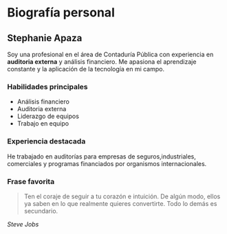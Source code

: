 # Biografía personal

## **Stephanie Apaza**

Soy una profesional en el área de Contaduría Pública con experiencia en **auditoria externa** y análisis financiero. Me apasiona el aprendizaje constante y la aplicación de la tecnología en mi campo.

### Habilidades principales
- Análisis financiero
- Auditoria externa
- Liderazgo de equipos
- Trabajo en equipo

### Experiencia destacada
He trabajado en auditorías para empresas de seguros,industriales, comerciales y programas financiados por organismos internacionales.
  
### Frase favorita
>Ten el coraje de seguir a tu corazón e intuición. De algún  modo, ellos ya saben en lo que realmente quieres convertirte. Todo lo demás es secundario.

*Steve Jobs*

